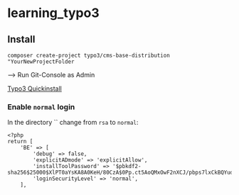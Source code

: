 # learning_typo3

## Install

`composer create-project typo3/cms-base-distribution "YourNewProjectFolder`

--> Run Git-Console as Admin

[Typo3 Quickinstall](https://docs.typo3.org/typo3cms/InstallationGuide/QuickInstall/Composer/Index.html)

### Enable `normal` login

In the directory `` change from `rsa` to `normal`:

```
<?php
return [
    'BE' => [
        'debug' => false,
        'explicitADmode' => 'explicitAllow',
        'installToolPassword' => '$pbkdf2-sha256$25000$XlPT0aYsKA8A0KeH/80CzA$0Pp.ct5AoQMxOwF2nXCJ/pbps7lxCkBQYudoP4s1vtg',
        'loginSecurityLevel' => 'normal',
    ],
```
